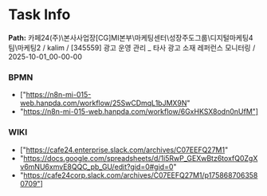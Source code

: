 # Task Info

**Path:** 카페24(주)\본사사업장\[CG]MI본부\마케팅센터\성장주도그룹\디지털마케팅4팀\마케팅2 / kalim / [345559] 광고 운영 관리 _ 타사 광고 소재 레퍼런스 모니터링 / 2025-10-01_00-00-00

### BPMN
- ["https://n8n-mi-015-web.hanpda.com/workflow/25SwCDmqL1bJMX9N"
- "https://n8n-mi-015-web.hanpda.com/workflow/6GxHKSX8odn0nUfM"]

### WIKI
- ["https://cafe24.enterprise.slack.com/archives/C07EEFQ27M1"
- "https://docs.google.com/spreadsheets/d/1i5RwP_GEXwBtz6toxfQ0ZgXv6mNU6xmvE8QQC_pb_GU/edit?gid=0#gid=0"
- "https://cafe24corp.slack.com/archives/C07EEFQ27M1/p1758687063580709"]


